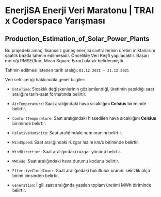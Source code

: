 # EnerjiSA Enerji Veri Maratonu | TRAI x Coderspace Yarışması
## Production_Estimation_of_Solar_Power_Plants

Bu projedeki amaç, lisanssız güneş enerjisi santrallerinin üretim miktarlarını saatlik bazda tahmin edilmesidir. Öncelikle Veri Keşfi yapılacaktır. Başarı metriği RMSE(Root Mean Square Error) olarak belirlenmiştir.

Tahmin edilmesi istenen tarih aralığı: `01.12.2021 – 31.12.2021` 

Veri seti içeriği hakkındaki genel bilgiler:

- `DateTime`: Sıcaklık değişkenlerinin gözlemlendiği, üretimin yapıldığı saat aralığını tarih-saat formatında belirtir. 

- `AirTemperature`: Saat aralığındaki hava sıcaklığını **Celsius** biriminde belirtir.

- `ComfortTemperature`: Saat aralığındaki hissedilen hava sıcaklığını **Celsius** biriminde belirtir.

- `RelativeHumidity`: Saat aralığındaki nem oranını belirtir.

- `WindSpeed`: Saat aralığındaki rüzgar hızını km/s biriminde belirtir.

- `WindDirection`: Saat aralığındaki rüzgar yönünü belirtir.

- `WWCode`: Saat aralığındaki hava durumu kodunu belirtir.

- `EffectiveCloudCover`: Saat aralığındaki bulutluluk oranını sekizlik ölçü birimi cinsinden belirtir.

- `Generation`: İlgili saat aralığında yapılan toplam üretimi MWh biriminde belirtir.
